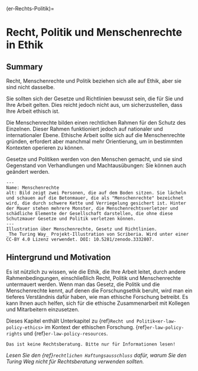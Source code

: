 (er-Rechts-Politik)=
# Recht, Politik und Menschenrechte in Ethik

## Summary
Recht, Menschenrechte und Politik beziehen sich alle auf Ethik, aber sie sind nicht dasselbe.

Sie sollten sich der Gesetze und Richtlinien bewusst sein, die für Sie und Ihre Arbeit gelten. Dies reicht jedoch nicht aus, um sicherzustellen, dass Ihre Arbeit ethisch ist.

Die Menschenrechte bilden einen rechtlichen Rahmen für den Schutz des Einzelnen. Dieser Rahmen funktioniert jedoch auf nationaler und internationaler Ebene. Ethische Arbeit sollte sich auf die Menschenrechte gründen, erfordert aber manchmal mehr Orientierung, um in bestimmten Kontexten operieren zu können.

Gesetze und Politiken werden von den Menschen gemacht, und sie sind Gegenstand von Verhandlungen und Machtausübungen: Sie können auch geändert werden.

```{figure} ../figures/human-rights.jpg
---
Name: Menschenrechte
alt: Bild zeigt zwei Personen, die auf dem Boden sitzen. Sie lächeln und schauen auf die Betonmauer, die als "Menschenrechte" bezeichnet wird, die durch schwere Kette und Verriegelung gesichert ist. Hinter der Mauer stehen mehrere Monster, die Menschenrechtsverletzer und schädliche Elemente der Gesellschaft darstellen, die ohne diese Schutzmauer Gesetze und Politik verletzen können.
---
Illustration über Menschenrechte, Gesetz und Richtlinien.
_The Turing Way_ Projekt-Illustration von Scriberia. Wird unter einer CC-BY 4.0 Lizenz verwendet. DOI: 10.5281/zenodo.3332807.
```

## Hintergrund und Motivation

Es ist nützlich zu wissen, wie die Ethik, die Ihre Arbeit leitet, durch andere Rahmenbedingungen, einschließlich Recht, Politik und Menschenrechte untermauert werden. Wenn man das Gesetz, die Politik und die Menschenrechte kennt, auf denen die Forschungsethik beruht, wird man ein tieferes Verständnis dafür haben, wie man ethische Forschung betreibt. Es kann Ihnen auch helfen, sich für die ethische Zusammenarbeit mit Kollegen und Mitarbeitern einzusetzen.

Dieses Kapitel enthält Unterkapitel zu {ref}`Recht und Politik<er-law-policy-ethics>` im Kontext der ethischen Forschung. {ref}`er-law-policy-rights` und {ref}`er-law-policy-resources`.

```{attention}
Das ist keine Rechtsberatung. Bitte nur für Informationen lesen!
```
*Lesen Sie den {ref}`rechtlichen Haftungsausschluss` dafür, warum Sie den Turing Weg nicht für Rechtsberatung verwenden sollten.*
